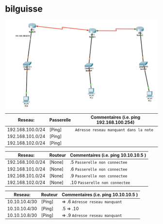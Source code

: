 
# bilguisse

![alt tag](./IPv6.png)

| Reseau:             |  Passerelle | Commentaires (i.e. ping 192.168.100.254)|
|---------------------|-------------|-----------------------------------------| 
| 192.168.100.0/24    | [Ping]      | `Adresse reseau manquant dans la note`  |
| 192.168.101.0/24    | [Ping]      |                                         |
| 192.168.102.0/24    | [Ping]      |                                         |

| Reseau:             |  Routeur    | Commentaires (i.e. ping 10.10.10.5 )    |
|---------------------|-------------|-----------------------------------------| 
| 192.168.100.0/24    | [None]      | .5  `Passerelle non connectee`          |
| 192.168.101.0/24    | [None]      | .6  `Passerelle non connectee`          |
| 192.168.101.0/24    | [None]      | .9  `Passerelle non connectee`          |
| 192.168.102.0/24    | [None]      | .10  `Passerelle non connectee`         |

| Reseau:             |  Routeur    | Commentaires (i.e. ping 10.10.10.5 )    |
|---------------------|-------------|-----------------------------------------| 
| 10.10.10.4/30       | [Ping]      |    => .6  `Adresse reseau manquant`     |
| 10.10.10.4/30       | [Ping]      | .5 => .10                               |
| 10.10.10.8/30       | [Ping]      |    => .9  `Adresse reseau manquant`     |
